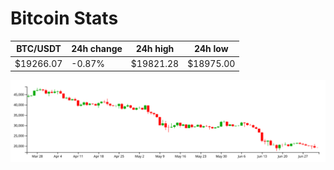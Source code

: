 # Bitcoin Stats

BTC/USDT|24h change|24h high|24h low|
|---|---|---|---|
|$19266.07|-0.87%|$19821.28|$18975.00|

<img src="./chart.svg">
